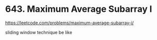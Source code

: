 # 643. Maximum Average Subarray I

https://leetcode.com/problems/maximum-average-subarray-i/

sliding window technique be like
